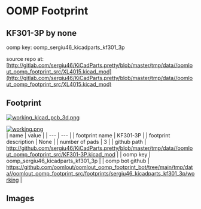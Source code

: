 # OOMP Footprint  
## KF301-3P  by none  
  
oomp key: oomp_sergiu46_kicadparts_kf301_3p  
  
source repo at: [http://gitlab.com/sergiu46/KiCadParts.pretty/blob/master/tmp/data//oomlout_oomp_footprint_src/XL4015.kicad_mod](http://gitlab.com/sergiu46/KiCadParts.pretty/blob/master/tmp/data//oomlout_oomp_footprint_src/XL4015.kicad_mod)  
## Footprint  
  
[![working_kicad_pcb_3d.png](working_kicad_pcb_3d_600.png)](working_kicad_pcb_3d.png)  
  
[![working.png](working_600.png)](working.png)  
| name | value | 
| --- | --- | 
| footprint name | KF301-3P | 
| footprint description | None | 
| number of pads | 3 | 
| github path | http://github.com/sergiu46/KiCadParts.pretty/blob/master/tmp/data//oomlout_oomp_footprint_src/KF301-3P.kicad_mod | 
| oomp key | oomp_sergiu46_kicadparts_kf301_3p | 
| oomp bot github | https://github.com/oomlout/oomlout_oomp_footprint_bot/tree/main/tmp/data//oomlout_oomp_footprint_src/footprints/sergiu46_kicadparts_kf301_3p/working | 
## Images  
